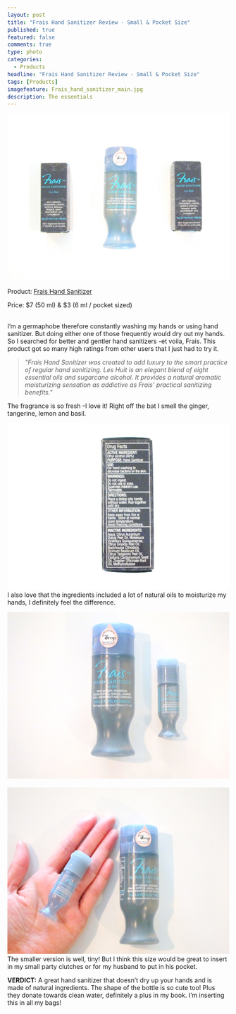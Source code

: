 ```yaml
---
layout: post
title: "Frais Hand Sanitizer Review - Small & Pocket Size"
published: true
featured: false
comments: true
type: photo
categories: 
  - Products
headline: "Frais Hand Sanitizer Review - Small & Pocket Size"
tags: [Products]
imagefeature: Frais_hand_sanitizer_main.jpg
description: The essentials
---
```


![Frais Hand Sanitizer](/img/Frais_hand_sanitizer_main.jpg)
<p>Product: <a href="http://www.beauty.com/frais-everyday-sanitizer/qxp548642?catid=298605&N=0">Frais Hand Sanitizer</a></p>
<p>Price: $7 (50 ml) & $3 (6 ml / pocket sized)</p>

<br>
I’m a germaphobe therefore constantly washing my hands or using hand sanitizer. But doing either one of those frequently would dry out my hands. So I searched for better and gentler hand sanitizers -et voila, Frais. This product got so many high ratings from other users that I just had to try it.

<p><blockquote><i>"Frais Hand Sanitizer was created to add luxury to the smart practice of regular hand sanitizing. <i>Les Huit</i> is an elegant blend of eight essential oils and sugarcane alcohol. It provides a natural aromatic moisturizing sensation as addictive as Frais' practical sanitizing benefits."</i></blockquote></p>

The fragrance is so fresh -I love it! Right off the bat I smell the ginger, tangerine, lemon and basil. 

![Frais Hand Sanitizer Ingredients](/img/Frais_ingredients.jpg)
I also love that the ingredients included a lot of natural oils to moisturize my hands, I definitely feel the difference.

![Frais Hand Sanitizer Sizes](/img/Frais_sizes.jpg)
<br>
<br>
![Frais Hand Sanitizer Pocket Size](/img/Frais_pocket_size.jpg)
The smaller version is well, tiny! But I think this size would be great to insert in my small party clutches or for my husband to put in his pocket. 


<b>VERDICT:</b> A great hand sanitizer that doesn’t dry up your hands and is made of natural ingredients. The shape of the bottle is so cute too! Plus they donate towards clean water, definitely a plus in my book. I’m inserting this in all my bags!
